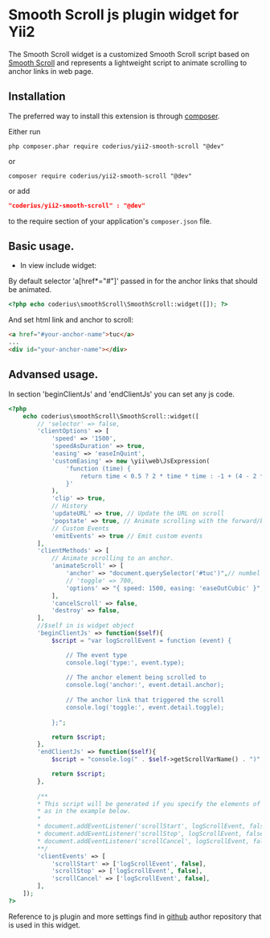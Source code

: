 Smooth Scroll js plugin widget for Yii2
=======================================
The Smooth Scroll widget is a customized Smooth Scroll script based on [Smooth Scroll](https://github.com/cferdinandi/smooth-scroll) and represents a lightweight script to animate scrolling to anchor links in web page.


Installation
------------
The preferred way to install this extension is through [composer](http://getcomposer.org/download/).

Either run

```
php composer.phar require coderius/yii2-smooth-scroll "@dev"
```
or
```
composer require coderius/yii2-smooth-scroll "@dev"
```

or add

```json
"coderius/yii2-smooth-scroll" : "@dev"
```

to the require section of your application's `composer.json` file.

Basic usage.
------------
* In view include widget:

By default selector 'a[href*="#"]' passed in for the anchor links that should be animated.

```php
<?php echo coderius\smoothScroll\SmoothScroll::widget([]); ?>
```
And set html link and anchor to scroll:
```html
<a href="#your-anchor-name">tuc</a>
...
<div id="your-anchor-name"></div>

```

Advansed usage.
---------------

In section 'beginClientJs' and 'endClientJs' you can set any js code. 

```php
<?php 
    echo coderius\smoothScroll\SmoothScroll::widget([
        // 'selector' => false,
        'clientOptions' => [
            'speed' => '1500',
            'speedAsDuration' => true,
            'easing' => 'easeInQuint',
            'customEasing' => new \yii\web\JsExpression(
                'function (time) {
                    return time < 0.5 ? 2 * time * time : -1 + (4 - 2 * time) * time;
                }'
            ),
            'clip' => true,
            // History
            'updateURL' => true, // Update the URL on scroll
	        'popstate' => true, // Animate scrolling with the forward/backward browser buttons (requires updateURL to be true)
            // Custom Events
	        'emitEvents' => true // Emit custom events
        ],
        'clientMethods' => [
            // Animate scrolling to an anchor.
            'animateScroll' => [
                'anchor' => "document.querySelector('#tuc')",// numbel (y-position to scroll) or dom element
                // 'toggle' => 700,
                'options' => "{ speed: 1500, easing: 'easeOutCubic' }",
            ],
            'cancelScroll' => false,
            'destroy' => false,
        ],
        //$self in is widget object
        'beginClientJs' => function($self){
            $script = "var logScrollEvent = function (event) {

                // The event type
                console.log('type:', event.type);
            
                // The anchor element being scrolled to
                console.log('anchor:', event.detail.anchor);
            
                // The anchor link that triggered the scroll
                console.log('toggle:', event.detail.toggle);
            
            };";

            return $script;
        },
        'endClientJs' => function($self){
            $script = "console.log(" . $self->getScrollVarName() . ")";

            return $script;
        },
        
        /**
        * This script will be generated if you specify the elements of the array 
        * as in the example below.
        *
        * document.addEventListener('scrollStart', logScrollEvent, false);
        * document.addEventListener('scrollStop', logScrollEvent, false);
        * document.addEventListener('scrollCancel', logScrollEvent, false);
        **/
        'clientEvents' => [
            'scrollStart' => ['logScrollEvent', false],
            'scrollStop' => ['logScrollEvent', false],
            'scrollCancel' => ['logScrollEvent', false],
        ],
    ]); 
?>
```


Reference to js plugin and more settings find in [github](https://github.com/cferdinandi/smooth-scroll) author repository that is used in this widget.